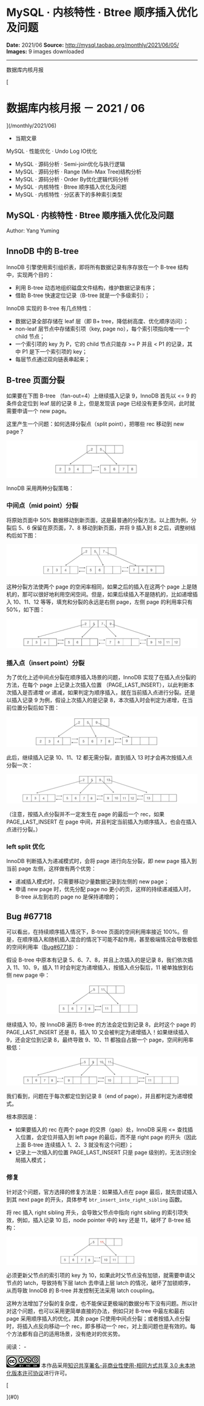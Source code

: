# MySQL · 内核特性 · Btree 顺序插入优化及问题

**Date:** 2021/06
**Source:** http://mysql.taobao.org/monthly/2021/06/05/
**Images:** 9 images downloaded

---

数据库内核月报

 [
 # 数据库内核月报 － 2021 / 06
 ](/monthly/2021/06)

 * 当期文章

 MySQL · 性能优化 · Undo Log IO优化
* MySQL · 源码分析 · Semi-join优化与执行逻辑
* MySQL · 源码分析 · Range (Min-Max Tree)结构分析
* MySQL · 源码分析 · Order By优化逻辑代码分析
* MySQL · 内核特性 · Btree 顺序插入优化及问题
* MySQL · 内核特性 · 分区表下的多种索引类型

 ## MySQL · 内核特性 · Btree 顺序插入优化及问题 
 Author: Yang Yuming 

 ## InnoDB 中的 B-tree

InnoDB 引擎使用索引组织表，即将所有数据记录有序存放在一个 B-tree 结构中，实现两个目的：

* 利用 B-tree 动态地组织磁盘文件结构，维护数据记录有序；
* 借助 B-tree 快速定位记录（B-tree 就是一个多级索引）；

InnoDB 实现的 B-tree 有几点特性：

* 数据记录全部存储在 leaf 层（即 B+ tree，降低树高度、优化顺序访问）；
* non-leaf 层节点中存储索引项（key, page no），每个索引项指向唯一一个 child 节点；
* 一个索引项的 key 为 P，它的 child 节点只能存 >= P 并且 < P1 的记录，其中 P1 是下一个索引项的 key；
* 每层节点通过双向链表串起来；

## B-tree 页面分裂

如果要在下图 B-tree （fan-out=4）上继续插入记录 9，InnoDB 首先以 <= 9 的条件会定位到 leaf 层的记录 8 上，但是发现该 page 已经没有更多空间，此时就需要申请一个 new page。

这里产生一个问题：如何选择分裂点（split point），把哪些 rec 移动到 new page？

![image-20210705104919981](.img/3fbab9781c8e_image-20210705104807777.png)

InnoDB 采用两种分裂策略：

### 中间点（mid point）分裂

将原始页面中 50% 数据移动到新页面，这是最普通的分裂方法。以上图为例，分裂后 5、6 保留在原页面，7、8 移动到新页面，并将 9 插入到 8 之后，调整树结构后如下图：

![image-20210705104942951](.img/eafa18594d85_image-20210705104942951.png)

这种分裂方法使两个 page 的空闲率相同，如果之后的插入在这两个 page 上是随机的，那可以很好地利用空闲空间。但是，如果后续插入不是随机的，比如递增插入 10、11、12 等等，填充和分裂的永远是右侧 page，左侧 page 的利用率只有 50%，如下图：

![image-20210705105006993](.img/f1c5b1530332_image-20210705105006993.png)

### 插入点（insert point）分裂

为了优化上述中间点分裂在顺序插入场景的问题，InnoDB 实现了在插入点分裂的方法，在每个 page 上记录上次插入位置 （PAGE_LAST_INSERT），以此判断本次插入是否递增 or 递减，如果判定为顺序插入，就在当前插入点进行分裂。还是以插入记录 9 为例，假设上次插入的是记录 8，本次插入时会判定为递增，在当前位置分裂后如下图：

![image-20210705105158872](.img/0070bddbafe1_image-20210705105158872.png)

此后，继续插入记录 10、11、12 都无需分裂，直到插入 13 时才会再次按插入点分裂一次：

![image-20210705105238631](.img/e4b246fe6b69_image-20210705105238631.png)

（注意，按插入点分裂并不一定发生在 page 的最后一个 rec，如果 PAGE_LAST_INSERT 在 page 中间，并且判定当前插入为顺序插入，也会在插入点进行分裂。）

### left split 优化

InnoDB 判断插入为递减模式时，会将 page 进行向左分裂，即 new page 插入到当前 page 左侧，这样做有两个优势：

* 递减插入模式时，只需要移动少量数据记录到左侧的 new page；
* 申请 new page 时，优先分配 page no 更小的页，这样的持续递减插入时，B-tree 从左到右的 page no 是保持递增的；

## Bug #67718

可以看出，在持续顺序插入情况下，B-tree 页面的空间利用率接近 100%。但是，在顺序插入和随机插入混合的情况下可能不起作用，甚至极端情况会导致极低的空间利用率（[Bug#67718](https://bugs.mysql.com/bug.php?id=67718)）：

假设 B-tree 中原本有记录 5、6、7、8，并且上次插入的是记录 8，我们依次插入 11、10、9，插入 11 时会判定为递增插入，按插入点分裂后，11 被单独放到右侧 new page 中：

![image-20210705105416171](.img/33c1530a9356_image-20210705105416171.png)

继续插入 10，按 InnoDB 遍历 B-tree 的方法会定位到记录 8，此时这个 page 的 PAGE_LAST_INSERT 还是 8，插入 10 又会被判定为递增插入！如果继续插入 9，还会定位到记录 8，最终导致 9、10、11 都独自占据一个 page，空间利用率极低：

![image-20210705105459939](.img/82a60c5d21a0_image-20210705105459939.png)

我们看到，问题在于每次都定位到记录 8（end of page），并且都判定为递增模式。

根本原因是：

* 如果要插入的 rec 在两个 page 的交界（gap）处，InnoDB 采用 <= 查找插入位置，会定位并插入到 left page 的最后，而不是 right page 的开头（因此上面 B-tree 连续插入 1、2、3 就没有这个问题）；
* 记录上一次插入的位置 PAGE_LAST_INSERT 只是 page 级别的，无法识别全局插入模式；

### 修复

针对这个问题，官方选择的修复方法是：如果插入点在 page 最后，就先尝试插入到其 next page 的开头，具体参考 `btr_insert_into_right_sibling` 函数。

将 rec 插入 right sibling 开头，会导致父节点中指向 right sibling 的索引项失效，例如，插入记录 10 后，node pointer 中的 key 还是 11，破坏了 B-tree 结构：

![image-20210705105526463](.img/77832f03e6bf_image-20210705105526463.png)

必须更新父节点的索引项的 key 为 10，如果此时父节点没有加锁，就需要申请父节点的 latch，导致持有下层 latch 去申请上层 latch 的情况，破坏了加锁顺序，从而导致 InnoDB 的 B-tree 并发控制无法采用 latch coupling。

这种方法增加了分裂的复杂度，也不能保证更极端的数据分布下没有问题。所以针对这个问题，也可以采用更简单直接的办法，例如只对 B-tree 中最左和最右 page 采用顺序插入的优化，其余 page 只使用中间点分裂；或者按插入点分裂时，将插入点反向移动一个 rec，即多移动一个 rec，对上面问题也是有效的。每个方法都有自己的适用场景，没有绝对的优劣势。

 阅读： - 

[![知识共享许可协议](.img/8232d49bd3e9_88x31.png)](http://creativecommons.org/licenses/by-nc-sa/3.0/)
本作品采用[知识共享署名-非商业性使用-相同方式共享 3.0 未本地化版本许可协议](http://creativecommons.org/licenses/by-nc-sa/3.0/)进行许可。

 [

 ](#0)